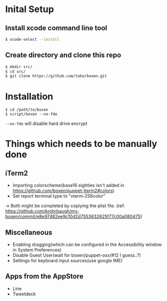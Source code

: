 # Inital Setup

## Install xcode command line tool

```sh
$ xcode-select --install
```

## Create directory and clone this repo

```sh
$ mkdir src/
$ cd src/
$ git clone https://github.com/take/boxen.git
```

# Installation

```
$ cd /path/to/boxen
$ script/boxen --no-fde
```

`--no-fde` will disable hard drive encrypt

# Things which needs to be manually done

## iTerm2

- Importing colorscheme(base16 eighties isn't added in https://github.com/boxen/puppet-iterm2#colors)
- Set report terminal type to "xterm-256color"

-> Both might be completed by copiying the plist file.
   (ref: https://github.com/krohrbaugh/my-boxen/commit/e8e97482ee9c10d2d7553632625f77c00a080475)

## Miscellaneous

- Enabling dragging(which can be configured in the Accessibility window in System Preferences)
- Disable Guest User(wait for boxen/puppet-osx/#12 I guess..?)
- Settings for keyboard input sources(use google IME)

## Apps from the AppStore

- Line
- Tweetdeck
